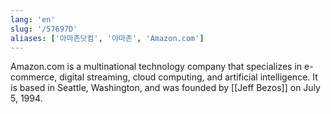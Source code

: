 ```yaml
---
lang: 'en'
slug: '/57697D'
aliases: ['아마존닷컴', '아마존', 'Amazon.com']
---
```


Amazon.com is a multinational technology company that specializes in e-commerce, digital streaming, cloud computing, and artificial intelligence. It is based in Seattle, Washington, and was founded by [[Jeff Bezos]] on July 5, 1994.
